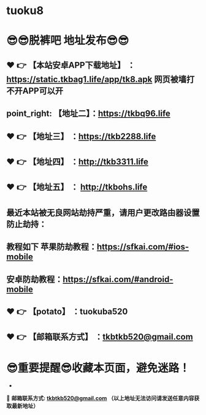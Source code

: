 # tuoku8
:sunglasses::sunglasses:脱裤吧 地址发布:sunglasses::sunglasses:
==
:heart: :point_right: 【本站安卓APP下载地址】 ：https://static.tkbag1.life/app/tk8.apk 网页被墙打不开APP可以开
------
point_right: 【地址二】：https://tkbq96.life
------
:heart: :point_right: 【地址三】 ：https://tkb2288.life
-----
:heart: :point_right: 【地址四】 ：http://tkb3311.life
------
:heart: :point_right: 【地址五】 ： http://tkbohs.life
------

最近本站被无良网站劫持严重，请用户更改路由器设置防止劫持：
------

教程如下 苹果防劫教程：https://sfkai.com/#ios-mobile
------

安卓防劫教程：https://sfkai.com/#android-mobile
------
:heart: :point_right: 【potato】 ：tuokuba520
------

:heart: :point_right: 【邮箱联系方式】 ：tkbtkb520@gmail.com
------
:sunglasses:重要提醒:sunglasses:收藏本页面，避免迷路！
==

-

:e-mail: __邮箱联系方式: tkbtkb520@gmail.com （以上地址无法访问请发送任意内容获取最新地址）__
